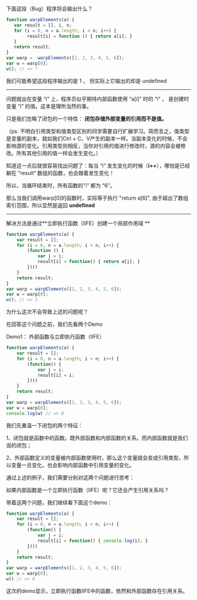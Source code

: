 下面这段（Bug）程序将会输出什么？

```js
function warpElements(a) {
   var result = [], i, n;
   for (i = 0, n = a.length; i < n; i++) {
        result[i] = function () { return a[i]; }
   }
   return result;
}
var warp =  warpElements([1, 2, 3, 4, 5, 6]);
var w = warp[0];
w(); // => ?
```

我们可能希望这段程序输出的是 1 ， 但实际上它输出的却是 undefined

---

问题就出在变量 “i” 上，程序员似乎期待内部函数使用 “a\[i\]” 时的 “i” ， 是创建时变量 “i” 的值。这本是理所当然的事。

只是我们忽略了闭包的一个特性： **闭包存储外部变量的引用而不是值。**

（ps: 不明白引用类型和值类型区别的同学需要自行扩展学习。简而言之，值类型是变量的副本，就如我们Ctrl + C、V产生的副本一样。当副本变化的时候，不会影响源的变化。引用类型则相反，当你对引用的值进行修改时，源的内容会被修改。所有其他引用的值一样会发生变化。）

知道这一点后就很容易找出问题了：每当 “i” 发生变化的时候（**i++**），哪怕是已经躺在 "result“  数组的函数，也会跟着发生变化！

所以，当循环结束时，所有函数的"i" 都为 “6”。

那么当我们调用warp\[0\]的函数时，实际等于执行 "return a\[6\]", 由于超出了数组索引范围，所以显然是返回 **undefined**

---

解决方法是通过**立即执行函数（IIFE）创建一个局部作用域 **

```js
function warpElements(a) {
    var result = [];
    for (i = 0, n = a.length; i < n; i++) {
        (function () {
            var j = i;
            result[i] = function() { return a[j]; }
        })()
    }
    return result;
}
var warp = warpElements([1, 2, 3, 4, 5, 6]);
var w = warp[0];
w(); // => 1
```

为什么这次不会导致上述的问题呢？

在回答这个问题之前，我们先看两个Demo

Demo1： 外部函数与立即执行函数（IIFE）

```js
function warpElements(a) {
    var result = [];
    for (i = 0, n = a.length; i < n; i++) {
        (function() {
            var j = i;
            result[i] = i; 
        })()
    }
    return result;
}
var warp = warpElements([1, 2, 3, 4, 5, 6]);
var w = warp[0];
console.log(w) // => 0
```

我们先重温一下闭包的两个特征：

1、闭包就是函数中的函数。既外部函数和内部函数的关系。而内部函数就是我们说的闭包；

2、外部函数定义的变量被内部函数使用时，那么这个变量就会变成引用类型，所以变量一旦变化，也会影响内部函数中引用变量的变化。

通过上述的例子，我们需要分别对这两个问题进行思考：

如果内部函数是一个立即执行函数（IIFE）呢？它还会产生引用关系吗？

带着这两个问题，我们继续看下面这个demo：

```js
function warpElements(a) {
    var result = [];
    for (i = 0, n = a.length; i < n; i++) {
        (function() {
            var j = i;
            result[i] = function() { console.log(i); }
        })()
    }
    return result;
}
var warp = warpElements([1, 2, 3, 4, 5, 6]);
var w = warp[0];
w() // => 6
```

这次的demo显示，立即执行函数IIFE中的函数，依然和外部函数存在引用关系。

